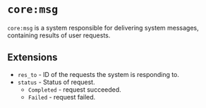 # `core:msg`
`core:msg` is a system responsible for delivering system messages, containing results of user requests.

## Extensions

- `res_to` - ID of the requests the system is responding to.
- `status` - Status of request.
  - `Completed` - request succeeded.
  - `Failed` - request failed.

